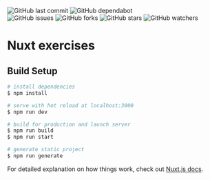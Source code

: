 ![GitHub last commit](https://img.shields.io/github/last-commit/beatrizsmerino/nuxt-exercises)
![GitHub dependabot](https://img.shields.io/badge/dependabot-enabled-025e8c?logo=Dependabot)  
![GitHub issues](https://img.shields.io/github/issues/beatrizsmerino/nuxt-exercises)
![GitHub forks](https://img.shields.io/github/forks/beatrizsmerino/nuxt-exercises)
![GitHub stars](https://img.shields.io/github/stars/beatrizsmerino/nuxt-exercises)
![GitHub watchers](https://img.shields.io/github/watchers/beatrizsmerino/nuxt-exercises)

# Nuxt exercises

## Build Setup

```bash
# install dependencies
$ npm install

# serve with hot reload at localhost:3000
$ npm run dev

# build for production and launch server
$ npm run build
$ npm run start

# generate static project
$ npm run generate
```

For detailed explanation on how things work, check out [Nuxt.js docs](https://nuxtjs.org).
